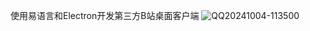 使用易语言和Electron开发第三方B站桌面客户端
![QQ20241004-113500](https://github.com/user-attachments/assets/113248bc-430d-4ae8-9b02-63c375c6112e)
